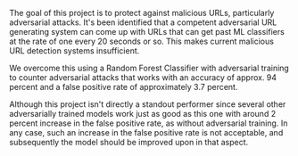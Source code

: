The goal of this project is to protect against malicious URLs, particularly adversarial attacks. It's been identified that a competent adversarial URL generating system can come up with URLs that can get past ML classifiers  at the rate of one every 20 seconds or so. This makes current malicious URL detection systems insufficient. 

We overcome this using a Random Forest Classifier with adversarial training to counter adversarial attacks that works with an accuracy of approx. 94 percent and a false positive rate of approximately 3.7 percent. 

Although this project isn't directly a standout performer since several other adversarially trained models work just as good as this one with around 2 percent increase in the false positive rate, as without adversarial training. In any case, such an increase in the false positive rate is not acceptable, and subsequently the model should be improved upon in that aspect.

